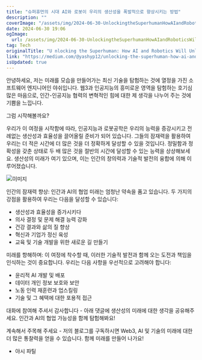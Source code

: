 ```yaml
---
title: "슈퍼휴먼의 시대 AI와 로봇이 우리의 생산성을 폭발적으로 향상시키는 방법"
description: ""
coverImage: "/assets/img/2024-06-30-UnlockingtheSuperhumanHowAIandRoboticsWillUnleashOurProductivity_0.png"
date: 2024-06-30 19:06
ogImage: 
  url: /assets/img/2024-06-30-UnlockingtheSuperhumanHowAIandRoboticsWillUnleashOurProductivity_0.png
tag: Tech
originalTitle: "U nlocking the Superhuman: How AI and Robotics Will Unleash Our Productivity"
link: "https://medium.com/@yashyp12/unlocking-the-superhuman-how-ai-and-robotics-will-unleash-our-productivity-8f2f8eb55f98"
isUpdated: true
---
```






안녕하세요, 저는 미래를 모습을 만들어가는 최신 기술을 탐험하는 것에 열정을 가진 소프트웨어 엔지니어인 야쉬입니다. 웹3과 인공지능의 흥미로운 영역을 탐험하는 호기심 많은 마음으로, 인간-인공지능 협력의 변혁적인 힘에 대한 제 생각을 나누어 주는 것에 기쁨을 느낍니다.

그럼 시작해볼까요?

우리가 이 여정을 시작함에 따라, 인공지능과 로봇공학은 우리의 능력을 증강시키고 전례없는 생산성과 효율성을 끌어올릴 준비가 되어 있습니다. 그들의 잠재력을 활용하여 우리는 더 적은 시간에 더 많은 것을 더 정확하게 달성할 수 있을 것입니다. 정밀함과 정확성을 갖춘 상태로 두 배 많은 것을 절반의 시간에 달성할 수 있는 능력을 상상해보세요. 생산성의 미래가 여기 있으며, 이는 인간의 창의력과 기술적 발전의 융합에 의해 이루어졌습니다.

![이미지](/assets/img/2024-06-30-UnlockingtheSuperhumanHowAIandRoboticsWillUnleashOurProductivity_0.png)

<div class="content-ad"></div>

인간의 잠재력 향상:
인간과 AI의 협업 미래는 엄청난 약속을 품고 있습니다. 두 가지의 강점을 활용하여 우리는 다음을 달성할 수 있습니다:

- 생산성과 효율성을 증가시키다
- 의사 결정 및 문제 해결 능력 강화
- 건강 결과와 삶의 질 향상
- 혁신과 기업가 정신 육성
- 교육 및 기술 개발을 위한 새로운 길 만들기

미래를 항해하며:
이 여정에 착수할 때, 이러한 기술적 발전과 함께 오는 도전과 책임을 인식하는 것이 중요합니다. 우리는 다음 사항을 우선적으로 고려해야 합니다:

- 윤리적 AI 개발 및 배포
- 데이터 개인 정보 보호와 보안
- 노동 인력 재훈련과 업스킬링
- 기술 및 그 혜택에 대한 포용적 접근

<div class="content-ad"></div>

대화에 참여해 주셔서 감사합니다 - 아래 댓글에 생산성의 미래에 대한 생각을 공유해주세요. 인간과 AI의 협업 가능성을 함께 탐험해봐요!

계속해서 주목해 주세요 - 저의 블로그를 구독하시면 Web3, AI 및 기술의 미래에 대한 더 많은 통찰력을 얻을 수 있습니다. 함께 미래를 만들어 나가요!

- 야시 파틸